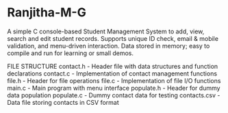 # Ranjitha-M-G
A simple C console-based Student Management System to add, view, search and edit student records. Supports unique ID check, email &amp; mobile validation, and menu-driven interaction. Data stored in memory; easy to compile and run for learning or small demos.




FILE STRUCTURE
contact.h       - Header file with data structures and function declarations
contact.c       - Implementation of contact management functions
file.h          - Header for file operations
file.c          - Implementation of file I/O functions
main.c          - Main program with menu interface
populate.h      - Header for dummy data population
populate.c      - Dummy contact data for testing
contacts.csv    - Data file storing contacts in CSV format
